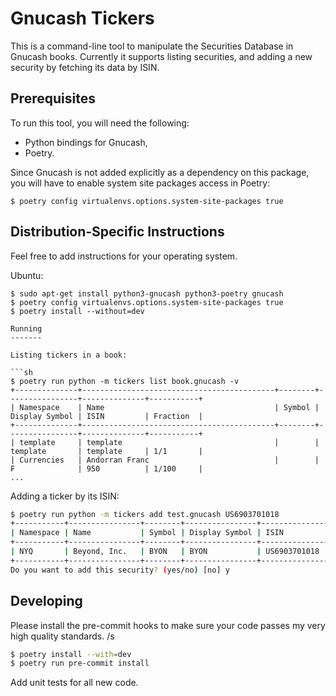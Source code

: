 Gnucash Tickers
===============

This is a command-line tool to manipulate the Securities Database in Gnucash
books. Currently it supports listing securities, and adding a new security by
fetching its data by ISIN.

Prerequisites
-------------

To run this tool, you will need the following:

 * Python bindings for Gnucash,
 * Poetry.

Since Gnucash is not added explicitly as a dependency on this package, you will
have to enable system site packages access in Poetry:

```
$ poetry config virtualenvs.options.system-site-packages true
```

Distribution-Specific Instructions
----------------------------------

Feel free to add instructions for your operating system.

Ubuntu:

```
$ sudo apt-get install python3-gnucash python3-poetry gnucash
$ poetry config virtualenvs.options.system-site-packages true
$ poetry install --without=dev

Running
-------

Listing tickers in a book:

```sh
$ poetry run python -m tickers list book.gnucash -v
+--------------+-------------------------------------------+--------+----------------+--------------+-----------+
| Namespace    | Name                                      | Symbol | Display Symbol | ISIN         | Fraction  |
+--------------+-------------------------------------------+--------+----------------+--------------+-----------+
| template     | template                                  |        | template       | template     | 1/1       |
| Currencies   | Andorran Franc                            |        | ₣              | 950          | 1/100     |
...
```

Adding a ticker by its ISIN:

```sh
$ poetry run python -m tickers add test.gnucash US6903701018
+-----------+----------------+--------+----------------+----------------+----------+
| Namespace | Name           | Symbol | Display Symbol | ISIN           | Fraction |
+-----------+----------------+--------+----------------+----------------+----------+
| NYQ       | Beyond, Inc.   | BYON   | BYON           | US6903701018   | 1/10000  |
+-----------+----------------+--------+----------------+----------------+----------+
Do you want to add this security? (yes/no) [no] y
```

Developing
----------

Please install the pre-commit hooks to make sure your code passes my very high
quality standards. /s

```sh
$ poetry install --with=dev
$ poetry run pre-commit install
```

Add unit tests for all new code.
